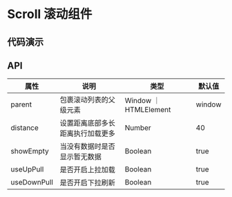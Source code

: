 # Scroll 滚动组件

## 代码演示

<preview path="./index.vue" title="基本使用" description="支持下拉刷新，上拉加载"></preview>

## API

| 属性        |      说明      |  类型 |  默认值 |
| ------------- | ----------- | ---- | ---- |
| parent      | 包裹滚动列表的父级元素 | Window ｜ HTMLElement | window |
| distance      |  设置距离底部多长距离执行加载更多   | Number | 40 |
| showEmpty |   当没有数据时是否显示暂无数据    | Boolean | true |
| useUpPull |   是否开启上拉加载    | Boolean | true |
| useDownPull |   是否开启下拉刷新    | Boolean | true |
